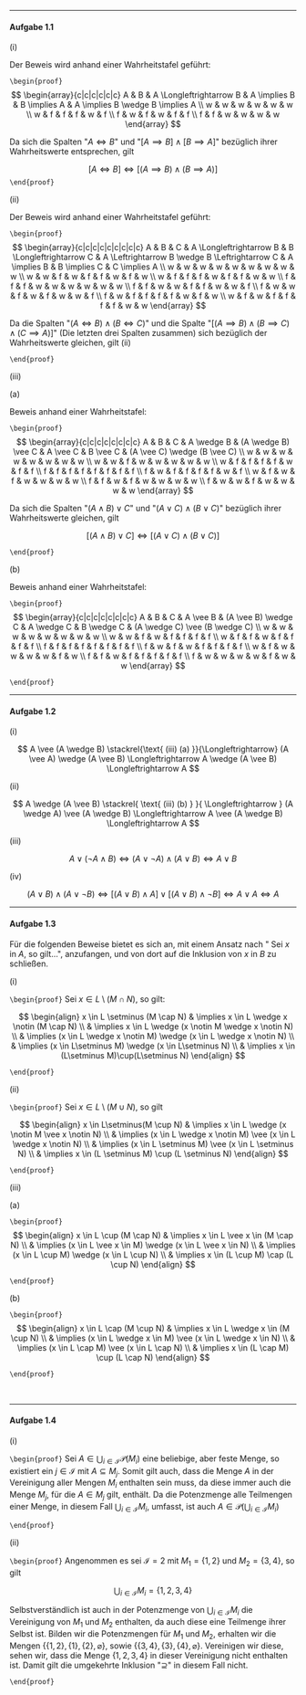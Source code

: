 ***
#### Aufgabe 1.1

(i)

Der Beweis wird anhand einer Wahrheitstafel geführt:

`\begin{proof}`
$$
\begin{array}{c|c|c|c|c|c}
A & B & A \Longleftrightarrow B & A \implies B & B \implies A & A \implies B \wedge B \implies A \\
w & w & w & w & w & w \\
w & f & f & f & w & f \\
f & w & f & w & f & f \\
f & f & w & w & w & w
\end{array}
$$

Da sich die Spalten "$A \Longleftrightarrow B$" und "$[A \implies B] \wedge [B \implies A]$" bezüglich ihrer Wahrheitswerte entsprechen, gilt

$$
[A \Longleftrightarrow B] \Longleftrightarrow [(A \implies B) \wedge (B \implies A)]
$$
`\end{proof}`

(ii)

Der Beweis wird anhand einer Wahrheitstafel geführt:

`\begin{proof}`
$$
\begin{array}{c|c|c|c|c|c|c|c|c}
A & B & C & A \Longleftrightarrow B & B \Longleftrightarrow C & A \Leftrightarrow B \wedge B \Leftrightarrow C & A \implies B & B \implies C & C \implies A \\
w & w & w & w & w & w & w & w & w \\
w & w & f & w & f & f & w & f & w \\
w & f & f & f & w & f & f & w & w \\
f & f & f & w & w & w & w & w & w \\
f & f & w & w & f & f & w & w & f \\
f & w & w & f & w & f & w & w & f \\
f & w & f & f & f & f & w & f & w \\
w & f & w & f & f & f & f & w & w
\end{array}
$$

Da die Spalten "$(A \Longleftrightarrow B) \wedge (B \Longleftrightarrow C)$" und die Spalte "$[(A \implies B) \wedge (B \implies C) \wedge (C \implies A)]$" (Die letzten drei Spalten zusammen) sich bezüglich der Wahrheitswerte gleichen, gilt (ii)

`\end{proof}`

(iii)

(a)

Beweis anhand einer Wahrheitstafel:

`\begin{proof}`
$$
\begin{array}{c|c|c|c|c|c|c|c}
A & B & C & A \wedge B & (A \wedge B) \vee C & A \vee C & B \vee C & (A \vee C) \wedge (B \vee C) \\
w & w & w & w & w & w & w & w \\
w & w & f & w & w & w & w & w \\
w & f & f & f & f & w & f & f \\
f & f & f & f & f & f & f & f \\
f & w & f & f & f & f & w & f \\
w & f & w & f & w & w & w & w \\
f & f & w & f & w & w & w & w \\
f & w & w & f & w & w & w & w
\end{array}
$$

Da sich die Spalten "$(A \wedge B) \vee C$" und "$(A \vee C) \wedge (B \vee C)$" bezüglich ihrer Wahrheitswerte gleichen, gilt

$$
[(A \wedge B) \vee C] \Longleftrightarrow [(A \vee C) \wedge (B \vee C)]
$$

`\end{proof}`

(b)

Beweis anhand einer Wahrheitstafel:

`\begin{proof}`
$$
\begin{array}{c|c|c|c|c|c|c|c}
A & B & C & A \vee B & (A \vee B) \wedge C & A \wedge C & B \wedge C & (A \wedge C) \vee (B \wedge C) \\
w & w & w & w & w & w & w & w \\
w & w & f & w & f & f & f & f \\
w & f & f & w & f & f & f & f \\
f & f & f & f & f & f & f & f \\
f & w & f & w & f & f & f & f \\
w & f & w & w & w & w & f & w \\
f & f & w & f & f & f & f & f \\
f & w & w & w & w & f & w & w
\end{array}
$$

`\end{proof}`
<br> 

***
#### Aufgabe 1.2

(i)

$$
A \vee (A \wedge B) \stackrel{\text{ (iii) (a) }}{\Longleftrightarrow} (A \vee A) \wedge (A \vee B) \Longleftrightarrow A \wedge (A \vee B) \Longleftrightarrow A
$$

(ii)

$$
A \wedge (A \vee B) \stackrel{ \text{ (iii) (b) } }{ \Longleftrightarrow } (A \wedge A) \vee (A \wedge B) \Longleftrightarrow A \vee (A \wedge B) \Longleftrightarrow A
$$

(iii)

$$
A \vee (\neg A \wedge B) \Longleftrightarrow (A \vee \neg A) \wedge (A \vee B) \Longleftrightarrow A \vee B
$$

(iv)

$$
(A \vee B) \wedge (A \vee \neg B) \Longleftrightarrow [(A \vee B) \wedge A] \vee [(A \vee B) \wedge \neg B] \Longleftrightarrow A \vee A \Longleftrightarrow A
$$

***

#### Aufgabe 1.3

Für die folgenden Beweise bietet es sich an, mit einem Ansatz nach " Sei $x$ in $A$, so gilt...", anzufangen, und von dort auf die Inklusion von $x$ in $B$ zu schließen.

(i)

`\begin{proof}`
Sei $x \in L \setminus (M \cap N)$, so gilt:

$$
\begin{align}
x \in L \setminus (M \cap N) & \implies x \in L \wedge x \notin (M \cap N) \\
 & \implies x \in L \wedge (x \notin M \wedge x \notin N) \\
 & \implies (x \in L \wedge x \notin M) \wedge (x \in L \wedge x \notin N) \\
 & \implies (x \in L\setminus M) \wedge (x \in L\setminus N) \\
 & \implies x \in (L\setminus M)\cup(L\setminus N)
\end{align}
$$

`\end{proof}`

(ii)

`\begin{proof}`
Sei $x \in L\setminus(M \cup N)$, so gilt

$$
\begin{align}
x \in L\setminus(M \cup N) & \implies x \in L \wedge (x \notin M \vee x \notin N) \\
 & \implies (x \in L \wedge x \notin M) \vee (x \in L \wedge x \notin N) \\
 & \implies (x \in L \setminus M) \vee (x \in L \setminus N) \\
 & \implies x \in (L \setminus M) \cup (L \setminus N)
\end{align}
$$

`\end{proof}`

(iii)

(a)

`\begin{proof}`
$$
\begin{align}
x \in L \cup (M \cap N) & \implies x \in L \vee x \in (M \cap N) \\
 & \implies (x \in L \vee x \in M) \wedge (x \in L \vee x \in N) \\
 & \implies (x \in L \cup M) \wedge (x \in L \cup N) \\
 & \implies x \in (L \cup M) \cap (L \cup N)
\end{align}
$$

`\end{proof}`

(b)

`\begin{proof}`
$$
\begin{align}
x \in L \cap (M \cup N) & \implies x \in L \wedge x \in (M \cup N) \\
 & \implies (x \in L \wedge x \in M) \vee (x \in L \wedge x \in N) \\
 & \implies (x \in L \cap M) \vee (x \in L \cap N) \\
 & \implies x \in (L \cap M) \cup (L \cap N)
\end{align}
$$

`\end{proof}`

<br> 

***
#### Aufgabe 1.4

(i)

`\begin{proof}`
Sei $A \in \bigcup_{i \in \mathcal{I}} \mathcal{P}\left(M_i\right)$ eine beliebige, aber feste Menge, so existiert ein $j \in \mathcal{I}$ mit $A \subseteq M_{j}$. Somit gilt auch, dass die Menge $A$ in der Vereinigung aller Mengen $M_{i}$ enthalten sein muss, da diese immer auch die Menge $M_{j}$, für die $A \in M_{j}$ gilt, enthält. Da die Potenzmenge alle Teilmengen einer Menge, in diesem Fall ${} \bigcup_{i \in \mathcal{I}}M_{i} {}$, umfasst, ist auch $A \in \mathcal{P}(\bigcup_{i \in \mathcal{I}}M_{i})$

`\end{proof}`

(ii)

`\begin{proof}`
Angenommen es sei $\mathcal{I} = 2$ mit $M_{1} = \{ 1,2 \}$ und $M_{2} = \{ 3,4 \}$, so gilt 

$$
\bigcup_{i \in \mathcal{I}} M_{i} = \{ 1,2,3,4 \}
$$

Selbstverständlich ist auch in der Potenzmenge von $\bigcup_{i \in \mathcal{I}} M_{i}$ die Vereinigung von $M_{1}$ und $M_{2}$ enthalten, da auch diese eine Teilmenge ihrer Selbst ist. Bilden wir die Potenzmengen für $M_{1}$ und $M_{2}$, erhalten wir die Mengen ${} \{ \{ 1,2 \}, \{ 1 \}, \{ 2 \}, \varnothing \} {}$, sowie $\{ \{ 3,4 \}, \{ 3 \}, \{ 4 \}, \varnothing \}$. Vereinigen wir diese, sehen wir, dass die Menge $\{ 1,2,3,4 \}$ in dieser Vereinigung nicht enthalten ist. Damit gilt die umgekehrte Inklusion "$\supseteq$" in diesem Fall nicht.

`\end{proof}`
